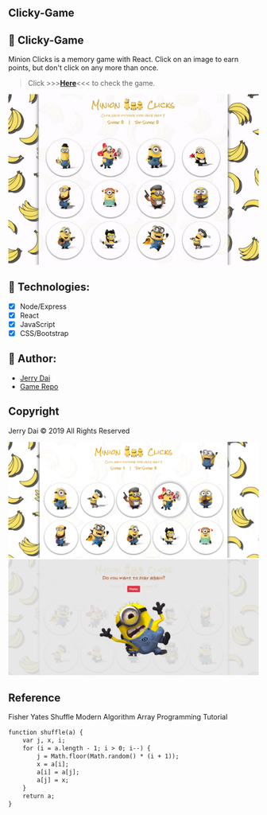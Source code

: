 ## Clicky-Game
## 🍌 Clicky-Game
Minion Clicks is a memory game with React. Click on an image to earn points, but don't click on any more than once.
> Click  >>>**[Here](https://clickygame-iw.herokuapp.com/)**<<<  to check the game.

![App Sample](/public/img/minion-video.gif)

## 🍌 Technologies:
- [x] Node/Express
- [x] React
- [x] JavaScript
- [x] CSS/Bootstrap

## 🍌 Author:
* [Jerry Dai](https://github.com/jerrylovepizza)
* [Game Repo](https://github.com/squall2046/Clicky-Game)

## Copyright
Jerry Dai © 2019 All Rights Reserved


![App Sample](/public/img/minion1.png)
![App Sample](/public/img/minion2.png)


## Reference

Fisher Yates Shuffle Modern Algorithm Array Programming Tutorial

```
function shuffle(a) {
    var j, x, i;
    for (i = a.length - 1; i > 0; i--) {
        j = Math.floor(Math.random() * (i + 1));
        x = a[i];
        a[i] = a[j];
        a[j] = x;
    }
    return a;
}
```
